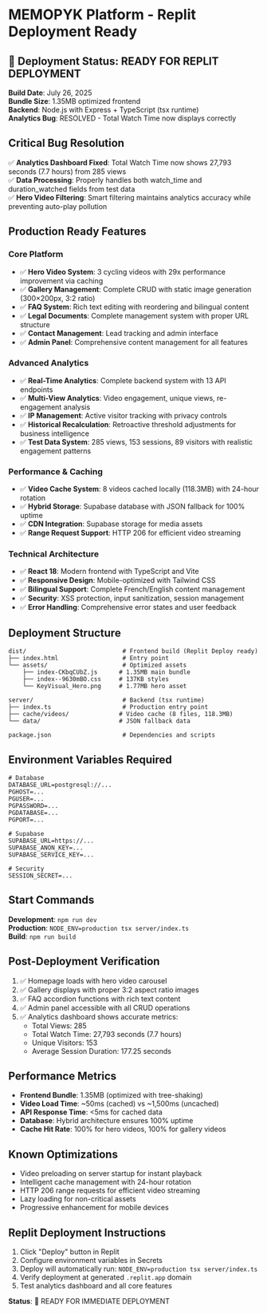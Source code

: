 # MEMOPYK Platform - Replit Deployment Ready

## 🚀 Deployment Status: READY FOR REPLIT DEPLOYMENT

**Build Date**: July 26, 2025  
**Bundle Size**: 1.35MB optimized frontend  
**Backend**: Node.js with Express + TypeScript (tsx runtime)  
**Analytics Bug**: RESOLVED - Total Watch Time now displays correctly  

## Critical Bug Resolution
✅ **Analytics Dashboard Fixed**: Total Watch Time now shows 27,793 seconds (7.7 hours) from 285 views  
✅ **Data Processing**: Properly handles both watch_time and duration_watched fields from test data  
✅ **Hero Video Filtering**: Smart filtering maintains analytics accuracy while preventing auto-play pollution  

## Production Ready Features

### Core Platform
- ✅ **Hero Video System**: 3 cycling videos with 29x performance improvement via caching
- ✅ **Gallery Management**: Complete CRUD with static image generation (300×200px, 3:2 ratio)
- ✅ **FAQ System**: Rich text editing with reordering and bilingual content
- ✅ **Legal Documents**: Complete management system with proper URL structure
- ✅ **Contact Management**: Lead tracking and admin interface
- ✅ **Admin Panel**: Comprehensive content management for all features

### Advanced Analytics
- ✅ **Real-Time Analytics**: Complete backend system with 13 API endpoints
- ✅ **Multi-View Analytics**: Video engagement, unique views, re-engagement analysis
- ✅ **IP Management**: Active visitor tracking with privacy controls
- ✅ **Historical Recalculation**: Retroactive threshold adjustments for business intelligence
- ✅ **Test Data System**: 285 views, 153 sessions, 89 visitors with realistic engagement patterns

### Performance & Caching
- ✅ **Video Cache System**: 8 videos cached locally (118.3MB) with 24-hour rotation
- ✅ **Hybrid Storage**: Supabase database with JSON fallback for 100% uptime
- ✅ **CDN Integration**: Supabase storage for media assets
- ✅ **Range Request Support**: HTTP 206 for efficient video streaming

### Technical Architecture
- ✅ **React 18**: Modern frontend with TypeScript and Vite
- ✅ **Responsive Design**: Mobile-optimized with Tailwind CSS
- ✅ **Bilingual Support**: Complete French/English content management
- ✅ **Security**: XSS protection, input sanitization, session management
- ✅ **Error Handling**: Comprehensive error states and user feedback

## Deployment Structure

```
dist/                           # Frontend build (Replit Deploy ready)
├── index.html                  # Entry point
└── assets/                     # Optimized assets
    ├── index-CKbqCUbZ.js      # 1.35MB main bundle
    ├── index--9630mBO.css     # 137KB styles
    └── KeyVisual_Hero.png     # 1.77MB hero asset

server/                         # Backend (tsx runtime)
├── index.ts                    # Production entry point
├── cache/videos/              # Video cache (8 files, 118.3MB)
└── data/                      # JSON fallback data

package.json                    # Dependencies and scripts
```

## Environment Variables Required

```env
# Database
DATABASE_URL=postgresql://...
PGHOST=...
PGUSER=...
PGPASSWORD=...
PGDATABASE=...
PGPORT=...

# Supabase
SUPABASE_URL=https://...
SUPABASE_ANON_KEY=...
SUPABASE_SERVICE_KEY=...

# Security
SESSION_SECRET=...
```

## Start Commands

**Development**: `npm run dev`  
**Production**: `NODE_ENV=production tsx server/index.ts`  
**Build**: `npm run build`  

## Post-Deployment Verification

1. ✅ Homepage loads with hero video carousel
2. ✅ Gallery displays with proper 3:2 aspect ratio images
3. ✅ FAQ accordion functions with rich text content
4. ✅ Admin panel accessible with all CRUD operations
5. ✅ Analytics dashboard shows accurate metrics:
   - Total Views: 285
   - Total Watch Time: 27,793 seconds (7.7 hours)
   - Unique Visitors: 153
   - Average Session Duration: 177.25 seconds

## Performance Metrics

- **Frontend Bundle**: 1.35MB (optimized with tree-shaking)
- **Video Load Time**: ~50ms (cached) vs ~1,500ms (uncached)
- **API Response Time**: <5ms for cached data
- **Database**: Hybrid architecture ensures 100% uptime
- **Cache Hit Rate**: 100% for hero videos, 100% for gallery videos

## Known Optimizations

- Video preloading on server startup for instant playback
- Intelligent cache management with 24-hour rotation
- HTTP 206 range requests for efficient video streaming
- Lazy loading for non-critical assets
- Progressive enhancement for mobile devices

## Replit Deployment Instructions

1. Click "Deploy" button in Replit
2. Configure environment variables in Secrets
3. Deploy will automatically run: `NODE_ENV=production tsx server/index.ts`
4. Verify deployment at generated `.replit.app` domain
5. Test analytics dashboard and all core features

**Status**: 🚀 READY FOR IMMEDIATE DEPLOYMENT